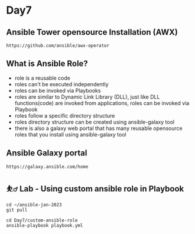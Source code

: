 # Day7

## Ansible Tower opensource Installation (AWX)
```
https://github.com/ansible/awx-operator
```

## What is Ansible Role?
- role is a reusable code
- roles can't be executed independently
- roles can be invoked via Playbooks
- roles are similar to Dynamic Link Library (DLL), just like DLL functions(code) are invoked from applications, roles can be invoked via Playbook
- roles follow a specific directory structure
- roles directory structure can be created using ansible-galaxy tool
- there is also a galaxy web portal that has many reusable opensource roles that you install using ansible-galaxy tool

## Ansible Galaxy portal
```
https://galaxy.ansible.com/home
```

## ⛹️‍♂️ Lab - Using custom ansible role in Playbook
```
cd ~/ansible-jan-2023
git pull

cd Day7/custom-ansible-role
ansible-playbook playbook.yml
```
